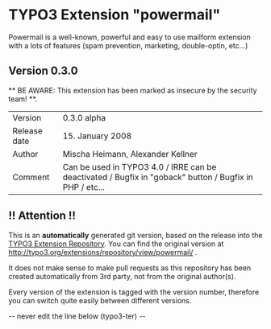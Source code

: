 # TYPO3 Extension "powermail"
Powermail is a well-known, powerful and easy to use mailform extension with a lots of features (spam prevention, marketing, double-optin, etc...)

## Version 0.3.0
** BE AWARE: This extension has been marked as insecure by the security team! **.



<table>
	<tr><td>Version</td><td>0.3.0 alpha</td></tr>
	<tr><td>Release date</td><td>15. January 2008</td></tr>
	<tr><td>Author</td><td>Mischa Heimann, Alexander Kellner</td></tr>
	<tr><td>Comment</td><td>Can be used in TYPO3  4.0 / IRRE can be deactivated / Bugfix in "goback" button / Bugfix in PHP / etc...</td></tr>
</table>

## !! Attention !!
This is an **automatically** generated git version, based on the release into the [TYPO3 Extension Repository](http://www.typo3.org/extensions/).
You can find the original version at http://typo3.org/extensions/repository/view/powermail/ .

It does not make sense to make pull requests as this repository has been created automatically from 3rd party, not from the original author(s).

Every version of the extension is tagged with the version number, therefore you can switch quite easily between different versions.


-- never edit the line below (typo3-ter) --